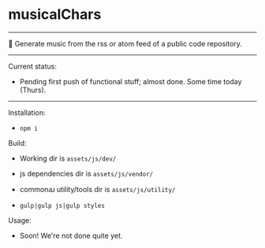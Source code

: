 # musicalChars

----

🎵 Generate music from the rss or atom feed of a public code repository.

----

Current status:

- Pending first push of functional stuff; almost done. Some time today (Thurs).

----

Installation:

- `npm i`

Build:

- Working dir is `assets/js/dev/`
- js dependencies dir is `assets/js/vendor/`
- commonꜷ utility/tools dir is `assets/js/utility/`

- `gulp|gulp js|gulp styles`

Usage:

- Soon! We're not done quite yet.


